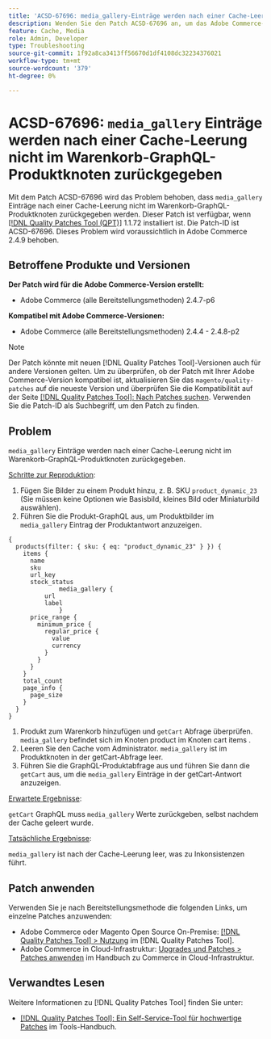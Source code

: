 ```yaml
---
title: 'ACSD-67696: media_gallery-Einträge werden nach einer Cache-Leerung nicht im Warenkorb-GraphQL-Produktknoten zurückgegeben'
description: Wenden Sie den Patch ACSD-67696 an, um das Adobe Commerce-Problem zu beheben, bei dem media_gallery-Einträge nach einer Cache-Leerung nicht im Warenkorb-GraphQL-Produktknoten zurückgegeben werden.
feature: Cache, Media
role: Admin, Developer
type: Troubleshooting
source-git-commit: 1f92a8ca3413ff56670d1df4108dc32234376021
workflow-type: tm+mt
source-wordcount: '379'
ht-degree: 0%

---
```



# ACSD-67696: `media_gallery` Einträge werden nach einer Cache-Leerung nicht im Warenkorb-GraphQL-Produktknoten zurückgegeben

Mit dem Patch ACSD-67696 wird das Problem behoben, dass `media_gallery` Einträge nach einer Cache-Leerung nicht im Warenkorb-GraphQL-Produktknoten zurückgegeben werden. Dieser Patch ist verfügbar, wenn [[!DNL Quality Patches Tool (QPT)]](/help/tools/quality-patches-tool/quality-patches-tool-to-self-serve-quality-patches.md) 1.1.72 installiert ist. Die Patch-ID ist ACSD-67696. Dieses Problem wird voraussichtlich in Adobe Commerce 2.4.9 behoben.

## Betroffene Produkte und Versionen

**Der Patch wird für die Adobe Commerce-Version erstellt:**

* Adobe Commerce (alle Bereitstellungsmethoden) 2.4.7-p6

**Kompatibel mit Adobe Commerce-Versionen:**

* Adobe Commerce (alle Bereitstellungsmethoden) 2.4.4 - 2.4.8-p2

>[!NOTE]
>
>Der Patch könnte mit neuen [!DNL Quality Patches Tool]-Versionen auch für andere Versionen gelten. Um zu überprüfen, ob der Patch mit Ihrer Adobe Commerce-Version kompatibel ist, aktualisieren Sie das `magento/quality-patches` auf die neueste Version und überprüfen Sie die Kompatibilität auf der Seite [[!DNL Quality Patches Tool]: Nach Patches suchen](https://experienceleague.adobe.com/tools/commerce-quality-patches/index.html). Verwenden Sie die Patch-ID als Suchbegriff, um den Patch zu finden.

## Problem

`media_gallery` Einträge werden nach einer Cache-Leerung nicht im Warenkorb-GraphQL-Produktknoten zurückgegeben.

<u>Schritte zur Reproduktion</u>:

1. Fügen Sie Bilder zu einem Produkt hinzu, z. B. SKU `product_dynamic_23` (Sie müssen keine Optionen wie Basisbild, kleines Bild oder Miniaturbild auswählen).
1. Führen Sie die Produkt-GraphQL aus, um Produktbilder im `media_gallery` Eintrag der Produktantwort anzuzeigen.

```
{
  products(filter: { sku: { eq: "product_dynamic_23" } }) {
    items {
      name
      sku
      url_key
      stock_status
			  media_gallery {
          url
          label
			  }
      price_range {
        minimum_price {
          regular_price {
            value
            currency
          }
        }
      }
    }
    total_count
    page_info {
      page_size
    }
  }
}
```

1. Produkt zum Warenkorb hinzufügen und `getCart` Abfrage überprüfen. `media_gallery` befindet sich im Knoten product im Knoten cart items .
1. Leeren Sie den Cache vom Administrator. `media_gallery` ist im Produktknoten in der getCart-Abfrage leer.
1. Führen Sie die GraphQL-Produktabfrage aus und führen Sie dann die `getCart` aus, um die `media_gallery` Einträge in der getCart-Antwort anzuzeigen.

<u>Erwartete Ergebnisse</u>:

`getCart` GraphQL muss `media_gallery` Werte zurückgeben, selbst nachdem der Cache geleert wurde.

<u>Tatsächliche Ergebnisse</u>:

`media_gallery` ist nach der Cache-Leerung leer, was zu Inkonsistenzen führt.

## Patch anwenden

Verwenden Sie je nach Bereitstellungsmethode die folgenden Links, um einzelne Patches anzuwenden:

* Adobe Commerce oder Magento Open Source On-Premise: [[!DNL Quality Patches Tool] > Nutzung](/help/tools/quality-patches-tool/usage.md) im [!DNL Quality Patches Tool].
* Adobe Commerce in Cloud-Infrastruktur: [Upgrades und Patches > Patches anwenden](https://experienceleague.adobe.com/docs/commerce-cloud-service/user-guide/develop/upgrade/apply-patches.html) im Handbuch zu Commerce in Cloud-Infrastruktur.

## Verwandtes Lesen

Weitere Informationen zu [!DNL Quality Patches Tool] finden Sie unter:

* [[!DNL Quality Patches Tool]: Ein Self-Service-Tool für hochwertige Patches](/help/tools/quality-patches-tool/quality-patches-tool-to-self-serve-quality-patches.md) im Tools-Handbuch.
